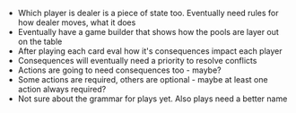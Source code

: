 * Which player is dealer is a piece of state too. Eventually need rules for how
  dealer moves, what it does
* Eventually have a game builder that shows how the pools are layer out on the
  table
* After playing each card eval how it's consequences impact each player
* Consequences will eventually need a priority to resolve conflicts
* Actions are going to need consequences too - maybe?
* Some actions are required, others are optional - maybe at least one action always required?
* Not sure about the grammar for plays yet. Also plays need a better name
